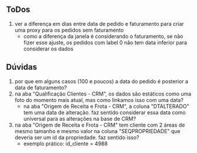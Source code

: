 ## ToDos
1. ver a diferença em dias entre data de pedido e faturamento para criar uma proxy para os pedidos sem faturamento
    - como a diferença da janela é considerando o faturamento, se não fizer esse ajuste, os pedidos com label 0 não tem data inferior para considerar os dados

## Dúvidas
1. por que em alguns casos (100 e poucos) a data do pedido é posterior a data de faturamento?
2. na aba "Qualificação Clientes - CRM", os dados são estáticos como uma foto do momento mais atual, mas como linkamos isso com uma data?
    - na aba "Origem de Receita e Frota - CRM", a coluna "DTALTERADO" tem uma data de alteração. faz sentido considerar essa data como universal para as alterações na base de CRM?
3. na aba "Origem de Receita e Frota - CRM" tem cliente com 2 áreas de mesmo tamanho e mesmo valor na coluna "SEQPROPRIEDADE" que deveria ser um id da propriedade. faz sentido isso?
    - exemplo prático: id_cliente = 4988
